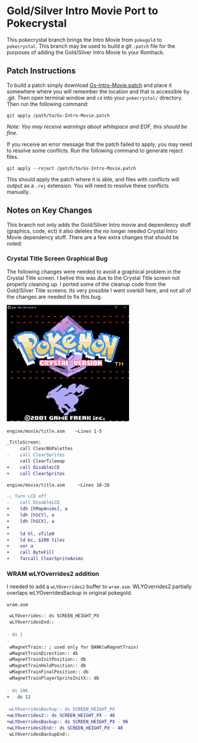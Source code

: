 # Gold/Silver Intro Movie Port to Pokecrystal

This pokecrystal branch brings the Intro Movie from `pokegold` to `pokecrystal`. This branch may be used to build a git `.patch` file for the purposes of adding the Gold/Silver Intro Movie to your Romhack.

## Patch Instructions

To build a patch simply download [Gs-Intro-Movie.patch](https://github.com/pret/pokecrystal/compare/1d97d41ea2be9cd99c7e5688f128b1b6568262c5...thegsproj:GS-Intro-Movie.patch) and place it somewhere where you will remember the location and that is accessible by .git. Then open terminal window and `cd` into your `pokecrystal/` directory. Then run the following command:

```git
git apply /path/to/Gs-Intro-Movie.patch
```

*Note: You may receive warnings about whitepace and EOF, this should be fine.*

If you receive an error message that the patch failed to apply, you may need to resolve some conflicts. Run the following command to generate reject files.

```git
git apply --reject /patch/to/Gs-Intro-Movie.patch
```

This should apply the patch where it is able, and files with conflicts will output as a `.rej` extension. You will need to resolve these conflicts manually.

## Notes on Key Changes

This branch not only adds the Gold/Silver Intro movie and dependency stuff (graphics, code, ect) it also deletes the no longer needed Crystal Intro Movie dependency stuff. There are a few extra changes that should be noted:


### Crystal Title Screen Graphical Bug

The following changes were needed to avoid a graphical problem in the Crystal Title screen. I belive this was due to the Crystal Title screen not properly cleaning up. I ported some of the cleanup code from the Gold/Silver Title screens. Its very possible I went overkill here, and not all of the changes are needed to fix this bug. 

<img src="images/GS_Intro_Crystal_Title_Screen_Graphical_Bug.png" title="" alt="" width="332">

`engine/movie/title.asm    ~Lines 1-5`

```diff
_TitleScreen:
     call ClearBGPalettes
-    call ClearSprites
     call ClearTilemap
+    call DisableLCD
+    call ClearSprites
```

`engine/movie/title.asm     ~Lines 18-26`

```diff
-; Turn LCD off
-    call DisableLCD
+    ldh [hMapAnims], a
+    ldh [hSCY], a
+    ldh [hSCX], a
+
+    ld hl, vTile0
+    ld bc, $200 tiles
+    xor a
+    call ByteFill
+    farcall ClearSpriteAnims
```

### WRAM wLYOverrides2 addition

I needed to add a `wLYOverrides2` buffer to `wram.asm`. WLYOverrides2 partially overlaps wLYOverridesBackup in original pokegold.

`wram.asm`

```diff
 wLYOverrides:: ds SCREEN_HEIGHT_PX
 wLYOverridesEnd::

- ds 1
-
 wMagnetTrain:: ; used only for BANK(wMagnetTrain)
 wMagnetTrainDirection:: db
 wMagnetTrainInitPosition:: db
 wMagnetTrainHoldPosition:: db
 wMagnetTrainFinalPosition:: db
 wMagnetTrainPlayerSpriteInitX:: db

- ds 106
+	ds 11

-wLYOverridesBackup:: ds SCREEN_HEIGHT_PX
+wLYOverrides2:: ds SCREEN_HEIGHT_PX - 48
+wLYOverridesBackup:: ds SCREEN_HEIGHT_PX - 96
+wLYOverrides2End:: ds SCREEN_HEIGHT_PX - 48
 wLYOverridesBackupEnd::
```
